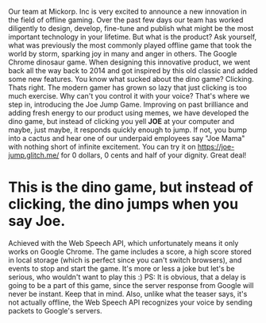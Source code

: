 Our team at Mickorp. Inc is very excited to announce a new innovation in the field of offline gaming. Over the past few days our team has worked diligently to design, develop, fine-tune and publish what might be the most important technology in your lifetime. But what is the product? Ask yourself, what was previously the most commonly played offline game that took the world by storm, sparking joy in many and anger in others. The Google Chrome dinosaur game. When designing this innovative product, we went back all the way back to 2014 and got inspired by this old classic and added some new features. You know what sucked about the dino game? Clicking. Thats right. The modern gamer has grown so lazy that just clicking is too much exercise. Why can't you control it with your voice? That's where we step in, introducing the Joe Jump Game. Improving on past brilliance and adding fresh energy to our product using memes, we have developed the dino game, but instead of clicking you yell **JOE** at your computer and maybe, just maybe, it responds quickly enough to jump. If not, you bump into a cactus and hear one of our underpaid employees say "Joe Mama" with nothing short of infinite excitement. You can try it on https://joe-jump.glitch.me/ for 0 dollars, 0 cents and half of your dignity. Great deal!

# This is the dino game, but instead of clicking, the dino jumps when you say Joe.
Achieved with the Web Speech API, which unfortunately means it only works on Google Chrome. The game includes a score, a high score stored in local storage (which is perfect since you can't switch browsers), and events to stop and start the game. It's more or less a joke but let's be serious, who wouldn't want to play this :)
PS: It is obvious, that a delay is going to be a part of this game, since the server response from Google will never be instant. Keep that in mind. Also, unlike what the teaser says, it's not actually offline, the Web Speech API recognizes your voice by sending packets to Google's servers.
